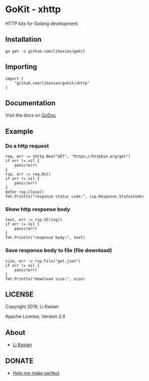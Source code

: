 # GoKit - xhttp

HTTP kits for Golang development.

## Installation

    go get -u github.com/likexian/gokit

## Importing

    import (
        "github.com/likexian/gokit/xhttp"
    )

## Documentation

Visit the docs on [GoDoc](https://godoc.org/github.com/likexian/gokit/xhttp)

## Example

### Do a http request

    req, err := xhttp.New("GET", "https://httpbin.org/get")
    if err != nil {
        panic(err)
    }
    rsp, err := req.Do()
    if err != nil {
        panic(err)
    }
    defer rsp.Close()
    fmt.Println("response status code:", rsp.Response.StatusCode)

### Show http response body

    text, err := rsp.String()
    if err != nil {
        panic(err)
    }
    fmt.Println("response body:", text)

### Save response body to file (file download)

    size, err := rsp.File("get.json")
    if err != nil {
        panic(err)
    }
    fmt.Println("download size:", size)

## LICENSE

Copyright 2019, Li Kexian

Apache License, Version 2.0

## About

- [Li Kexian](https://www.likexian.com/)

## DONATE

- [Help me make perfect](https://www.likexian.com/donate/)
